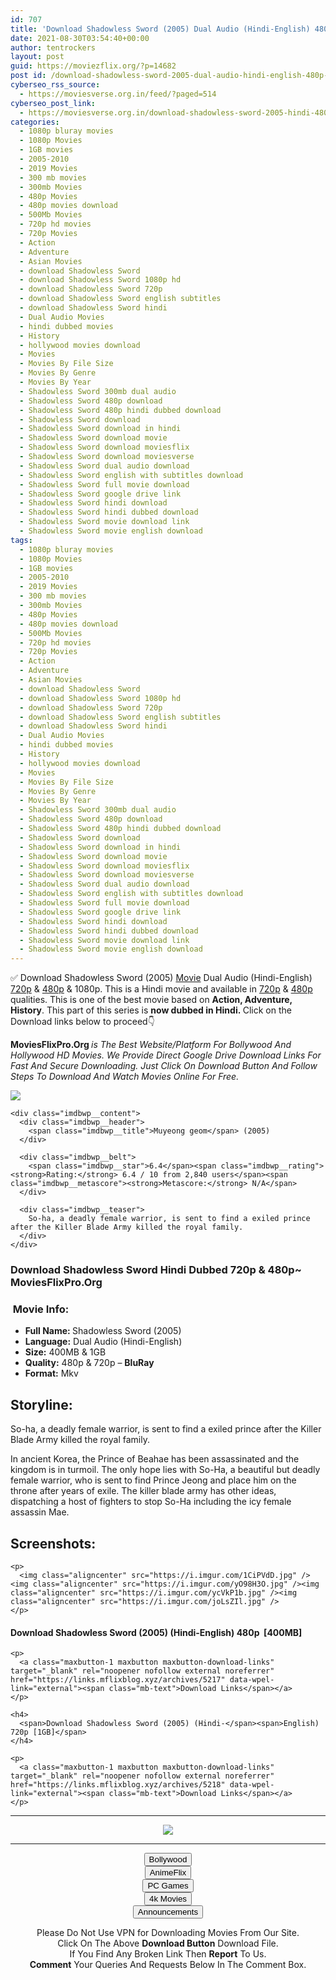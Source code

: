 ```yaml
---
id: 707
title: 'Download Shadowless Sword (2005) Dual Audio (Hindi-English) 480p [400MB] || 720p [1GB]'
date: 2021-08-30T03:54:40+00:00
author: tentrockers
layout: post
guid: https://moviezflix.org/?p=14682
post id: /download-shadowless-sword-2005-dual-audio-hindi-english-480p-400mb-720p-1gb/
cyberseo_rss_source:
  - https://moviesverse.org.in/feed/?paged=514
cyberseo_post_link:
  - https://moviesverse.org.in/download-shadowless-sword-2005-hindi-480p-720p/
categories:
  - 1080p bluray movies
  - 1080p Movies
  - 1GB movies
  - 2005-2010
  - 2019 Movies
  - 300 mb movies
  - 300mb Movies
  - 480p Movies
  - 480p movies download
  - 500Mb Movies
  - 720p hd movies
  - 720p Movies
  - Action
  - Adventure
  - Asian Movies
  - download Shadowless Sword
  - download Shadowless Sword 1080p hd
  - download Shadowless Sword 720p
  - download Shadowless Sword english subtitles
  - download Shadowless Sword hindi
  - Dual Audio Movies
  - hindi dubbed movies
  - History
  - hollywood movies download
  - Movies
  - Movies By File Size
  - Movies By Genre
  - Movies By Year
  - Shadowless Sword 300mb dual audio
  - Shadowless Sword 480p download
  - Shadowless Sword 480p hindi dubbed download
  - Shadowless Sword download
  - Shadowless Sword download in hindi
  - Shadowless Sword download movie
  - Shadowless Sword download moviesflix
  - Shadowless Sword download moviesverse
  - Shadowless Sword dual audio download
  - Shadowless Sword english with subtitles download
  - Shadowless Sword full movie download
  - Shadowless Sword google drive link
  - Shadowless Sword hindi download
  - Shadowless Sword hindi dubbed download
  - Shadowless Sword movie download link
  - Shadowless Sword movie english download
tags:
  - 1080p bluray movies
  - 1080p Movies
  - 1GB movies
  - 2005-2010
  - 2019 Movies
  - 300 mb movies
  - 300mb Movies
  - 480p Movies
  - 480p movies download
  - 500Mb Movies
  - 720p hd movies
  - 720p Movies
  - Action
  - Adventure
  - Asian Movies
  - download Shadowless Sword
  - download Shadowless Sword 1080p hd
  - download Shadowless Sword 720p
  - download Shadowless Sword english subtitles
  - download Shadowless Sword hindi
  - Dual Audio Movies
  - hindi dubbed movies
  - History
  - hollywood movies download
  - Movies
  - Movies By File Size
  - Movies By Genre
  - Movies By Year
  - Shadowless Sword 300mb dual audio
  - Shadowless Sword 480p download
  - Shadowless Sword 480p hindi dubbed download
  - Shadowless Sword download
  - Shadowless Sword download in hindi
  - Shadowless Sword download movie
  - Shadowless Sword download moviesflix
  - Shadowless Sword download moviesverse
  - Shadowless Sword dual audio download
  - Shadowless Sword english with subtitles download
  - Shadowless Sword full movie download
  - Shadowless Sword google drive link
  - Shadowless Sword hindi download
  - Shadowless Sword hindi dubbed download
  - Shadowless Sword movie download link
  - Shadowless Sword movie english download
---
```

<div class="thecontent clearfix">
  <p>
    ✅ Download Shadowless Sword (2005) <a href="https://moviesverse.org.in/category/movies/" data-wpel-link="internal">Movie</a> Dual Audio (Hindi-English) <a href="https://moviesverse.org.in/720p-movies/" data-wpel-link="internal">720p</a>&nbsp;&&nbsp;<a href="https://moviesverse.org.in/480p-movies/" data-wpel-link="internal">480p</a> & 1080p. This is a Hindi movie and available in <a href="https://moviesverse.org.in/720p-movies/" data-wpel-link="internal">720p</a>&nbsp;&&nbsp;<a href="https://moviesverse.org.in/480p-movies/" data-wpel-link="internal">480p</a> qualities. This is one of the best movie based on <strong>Action, Adventure, History</strong>. This part of this series is <strong>now dubbed in <span>Hindi.&nbsp;</span></strong><span>Click on the Download links below to proceed👇</span>
  </p>
  
  <p>
    <strong><span>MoviesFlixPro.Org&nbsp;</span></strong><em>is The Best Website/Platform For Bollywood And Hollywood HD Movies. We Provide Direct Google Drive Download Links For Fast And Secure Downloading. Just Click On Download Button And Follow Steps To&nbsp;Download And Watch Movies Online For Free.</em>
  </p>
  
  <div class="imdbwp imdbwp--movie dark">
    <div class="imdbwp__thumb">
      <a class="imdbwp__link" target="_blank" title="Muyeong geom" href="https://www.imdb.com/title/tt0488763/" rel="nofollow external noopener noreferrer" data-wpel-link="external"><img class="imdbwp__img" src="https://m.media-amazon.com/images/M/MV5BODE5NTgwMzY4Nl5BMl5BanBnXkFtZTgwMDMwMDAxMzE@._V1_SX300.jpg" /></a>
    </div>
    
    <div class="imdbwp__content">
      <div class="imdbwp__header">
        <span class="imdbwp__title">Muyeong geom</span> (2005)
      </div>
      
      <div class="imdbwp__belt">
        <span class="imdbwp__star">6.4</span><span class="imdbwp__rating"><strong>Rating:</strong> 6.4 / 10 from 2,840 users</span><span class="imdbwp__metascore"><strong>Metascore:</strong> N/A</span>
      </div>
      
      <div class="imdbwp__teaser">
        So-ha, a deadly female warrior, is sent to find a exiled prince after the Killer Blade Army killed the royal family.
      </div>
    </div>
  </div>
  
  <h3>
    <span>Download Shadowless Sword Hindi Dubbed 720p & 480p~ MoviesFlixPro.Org</span>
  </h3>
  
  <h3>
    <span>&nbsp;Movie Info:&nbsp;</span>
  </h3>
  
  <ul>
    <li>
      <strong>Full Name: </strong>Shadowless Sword (2005)
    </li>
    <li>
      <strong>Language:</strong> Dual Audio (Hindi-English)
    </li>
    <li>
      <strong>Size:</strong> 400MB & 1GB
    </li>
    <li>
      <strong>Quality:</strong> 480p & 720p – <span><strong>BluRay</strong></span>
    </li>
    <li>
      <strong>Format:</strong>&nbsp;Mkv
    </li>
  </ul>
  
  <h2>
    <span>Storyline:</span>
  </h2>
  
  <p>
    So-ha, a deadly female warrior, is sent to find a exiled prince after the Killer Blade Army killed the royal family.
  </p>
  
  <div>
    In ancient Korea, the Prince of Beahae has been assassinated and the kingdom is in turmoil. The only hope lies with So-Ha, a beautiful but deadly female warrior, who is sent to find Prince Jeong and place him on the throne after years of exile. The killer blade army has other ideas, dispatching a host of fighters to stop So-Ha including the icy female assassin Mae.
  </div>
  
  <div class="summary_text">
    <h2>
      <span>Screenshots:</span>
    </h2>
    
    <p>
      <img class="aligncenter" src="https://i.imgur.com/1CiPVdD.jpg" /><img class="aligncenter" src="https://i.imgur.com/yO98H3O.jpg" /><img class="aligncenter" src="https://i.imgur.com/ycVkP1b.jpg" /><img class="aligncenter" src="https://i.imgur.com/joLsZIl.jpg" />
    </p>
  </div>
  
  <div class="inline canwrap">
    <h4>
      <span>Download Shadowless Sword (2005) (Hindi-English) </span><span>480p&nbsp; [400MB]</span>
    </h4>
    
    <p>
      <a class="maxbutton-1 maxbutton maxbutton-download-links" target="_blank" rel="noopener nofollow external noreferrer" href="https://links.mflixblog.xyz/archives/5217" data-wpel-link="external"><span class="mb-text">Download Links</span></a>
    </p>
    
    <h4>
      <span>Download Shadowless Sword (2005) (Hindi-</span><span>English) 720p [1GB]</span>
    </h4>
    
    <p>
      <a class="maxbutton-1 maxbutton maxbutton-download-links" target="_blank" rel="noopener nofollow external noreferrer" href="https://links.mflixblog.xyz/archives/5218" data-wpel-link="external"><span class="mb-text">Download Links</span></a>
    </p>
  </div>
</div>

<center>
  </p> 
  
  <hr />
  
  <p>
    <a href="http://gdrivepro.xyz/join.php" data-wpel-link="external" target="_blank" rel="nofollow external noopener noreferrer"><img src="https://i.imgur.com/FhMdWdW.png" /></a>
  </p>
  
  <hr />
  
  <p>
    <a href="https://dogemovies.xyz" target="_blank" data-wpel-link="external" rel="nofollow external noopener noreferrer"><button class="button button5">Bollywood</button></a><br /> <a href="https://animeflix.in" target="_blank" data-wpel-link="external" rel="nofollow external noopener noreferrer"><button class="button button5">AnimeFlix</button></a><br /> <a href="https://gamesflix.net/" target="_blank" data-wpel-link="external" rel="nofollow external noopener noreferrer"><button class="button button5">PC Games</button></a><br /> <a href="https://uhdmovies.in" target="_blank" data-wpel-link="external" rel="nofollow external noopener noreferrer"><button class="button button5">4k Movies</button></a><br /> <a href="https://moviesverse.org.in/announcements/" target="_blank" data-wpel-link="internal" rel="noopener"><button class="button button5">Announcements</button></a>
  </p>
  
  <div class="alert alert-danger">
    Please Do Not Use VPN for Downloading Movies From Our Site.
  </div>
  
  <div class="alert alert-success">
    Click On The Above <strong>Download Button</strong> Download File.
  </div>
  
  <div class="alert alert-warning">
    If You Find Any Broken Link Then <strong>Report</strong> To Us.
  </div>
  
  <div class="alert alert-info">
    <strong>Comment</strong> Your Queries And Requests Below In The Comment Box.
  </div>
  
  <p>
    </center>
  </p>